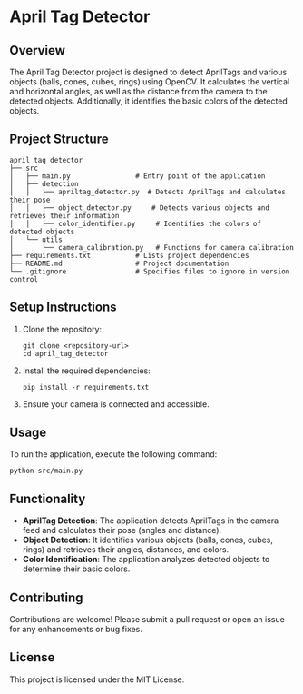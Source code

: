 # April Tag Detector

## Overview
The April Tag Detector project is designed to detect AprilTags and various objects (balls, cones, cubes, rings) using OpenCV. It calculates the vertical and horizontal angles, as well as the distance from the camera to the detected objects. Additionally, it identifies the basic colors of the detected objects.

## Project Structure
```
april_tag_detector
├── src
│   ├── main.py                # Entry point of the application
│   ├── detection
│   │   ├── apriltag_detector.py  # Detects AprilTags and calculates their pose
│   │   ├── object_detector.py     # Detects various objects and retrieves their information
│   │   └── color_identifier.py     # Identifies the colors of detected objects
│   └── utils
│       └── camera_calibration.py   # Functions for camera calibration
├── requirements.txt           # Lists project dependencies
├── README.md                  # Project documentation
└── .gitignore                 # Specifies files to ignore in version control
```

## Setup Instructions
1. Clone the repository:
   ```
   git clone <repository-url>
   cd april_tag_detector
   ```

2. Install the required dependencies:
   ```
   pip install -r requirements.txt
   ```

3. Ensure your camera is connected and accessible.

## Usage
To run the application, execute the following command:
```
python src/main.py
```

## Functionality
- **AprilTag Detection**: The application detects AprilTags in the camera feed and calculates their pose (angles and distance).
- **Object Detection**: It identifies various objects (balls, cones, cubes, rings) and retrieves their angles, distances, and colors.
- **Color Identification**: The application analyzes detected objects to determine their basic colors.

## Contributing
Contributions are welcome! Please submit a pull request or open an issue for any enhancements or bug fixes.

## License
This project is licensed under the MIT License.